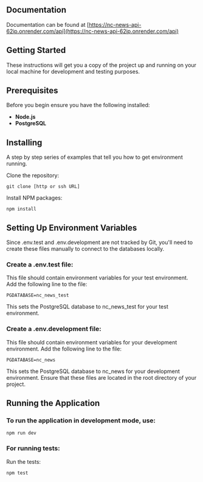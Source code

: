 ## Documentation
Documentation can be found at [https://nc-news-api-62ip.onrender.com/api](https://nc-news-api-62ip.onrender.com/api)

## Getting Started

These instructions will get you a copy of the project up and running on your local machine for development and testing purposes.

## Prerequisites

Before you begin ensure you have the following installed:

- **Node.js**
- **PostgreSQL**

## Installing

A step by step series of examples that tell you how to get environment running.

Clone the repository:

```
git clone [http or ssh URL]
```

Install NPM packages:

```
npm install
```

## Setting Up Environment Variables

Since .env.test and .env.development are not tracked by Git, you'll need to create these files manually to connect to the databases locally.

### Create a .env.test file:

This file should contain environment variables for your test environment.
Add the following line to the file:

```
PGDATABASE=nc_news_test
```

This sets the PostgreSQL database to nc_news_test for your test environment.

### Create a .env.development file:

This file should contain environment variables for your development environment.
Add the following line to the file:

```
PGDATABASE=nc_news
```

This sets the PostgreSQL database to nc_news for your development environment.
Ensure that these files are located in the root directory of your project.

## Running the Application

### To run the application in development mode, use:

```
npm run dev
```

### For running tests:

Run the tests:
```
npm test
```
